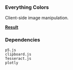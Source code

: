 ### Everything Colors
Client-side image manipulation.

**[Result](https://www.edwardwibowo.com/everything-colors/)**

### Dependencies
```
p5.js
clipboard.js
Tesseract.js
plotly
```